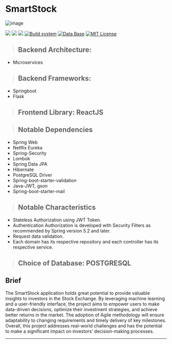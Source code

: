 # SmartStock
![image](https://github.com/euler1729/SmartStock/assets/59370985/11a81d74-13ec-4ad8-96fe-16eea541bae2)


![](https://img.shields.io/badge/Backend-Springboot-informational?style=flat&logoColor=6CB33E&color=6CB33E)
![](https://img.shields.io/badge/Backend-Flask-informational?style=flat&logoColor=6CB33E&color=4D2EA5)
![](https://img.shields.io/badge/Frontend-React-informational?style=flat&logoColor=6CB33E&color=6CB33E)
[![Build system](https://badgen.net/badge/icon/maven?color=B3204E&label=Builder)](https://opensource.org/licenses/)
[![Data Base](https://badgen.net/badge/icon/POSTGRESQL?color=4D2EA5&label=Database)](https://opensource.org/licenses/)
[![MIT License](https://badgen.net/npm/license/lodash?color=yellow&label=License)](https://opensource.org/licenses/)

>## Backend Architecture:
- Microservices
>## Backend Frameworks:
- Springboot
- Flask

>## Frontend Library: ReactJS

> ## Notable Dependencies
-    Spring Web
-    Netflix Eureka
-    Spring-Security
-    Lombok
-    Spring Data JPA
-    Hibernate
-    PostgreSQL Driver
-    Spring-boot-starter-validation
-    Java-JWT, gson
-    Spring-boot-starter-mail



> ## Notable Characteristics
-  Stateless Authorization using JWT Token.
-  Authentication Authorization is developed with Security Filters as recommended by Spring version 5.2 and later.
-  Request data validation.
-  Each domain has its respective repository and each controller has its respective service.


> ## Choice of Database: POSTGRESQL


## Brief

The SmartStock application holds great potential to provide valuable insights to investors in the Stock
Exchange. By leveraging machine learning and a user-friendly interface, the project aims to empower
users to make data-driven decisions, optimize their investment strategies, and achieve better returns
in the market. The adoption of Agile methodology will ensure adaptability to changing requirements
and timely delivery of key milestones. Overall, this project addresses real-world challenges and has the
potential to make a significant impact on investors’ decision-making processes.

---





